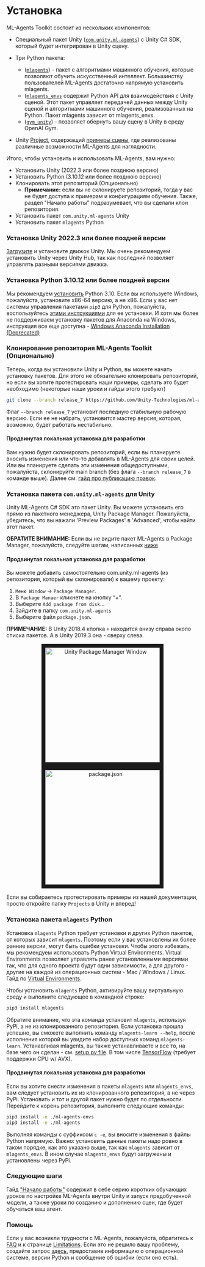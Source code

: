 # Установка

ML-Agents Toolkit состоит из нескольких компонентов:

- Специальный пакет Unity ([`com.unity.ml-agents`](https://github.com/Unity-Technologies/ml-agents/tree/main/com.unity.ml-agents))
с Unity C# SDK, который будет интегрирован в Unity сцену.

- Три Python пакета:
  - ([`mlagents`](https://github.com/Unity-Technologies/ml-agents/tree/main/ml-agents)) - пакет с алгоритмами машинного обучения,
  которые позволяют обучить искусственный интеллект. Большинству пользователей ML-Agents достаточно напрямую установить mlagents.
  - ([`mlagents_envs`](https://github.com/Unity-Technologies/ml-agents/tree/main/ml-agents-envs) содержит Python
  API для взаимодействия с Unity сценой. Этот пакет управляет передачей данных между Unity сценой и алгоритмами
  машинного обучения, реализованных на Python. Пакет mlagents зависит от mlagents_envs.
  - ([`gym_unity`](https://github.com/Unity-Technologies/ml-agents/tree/main/gym-unity)) - позволяет обернуть вашу сцену
  в Unity в среду OpenAI Gym.
- Unity [Project](https://github.com/Unity-Technologies/ml-agents/tree/main/Project),
содержащий [примеры сцены](https://github.com/Unity-Technologies/ml-agents/blob/main/docs/Learning-Environment-Examples.md),
где реализованы различные возможности ML-Agents для наглядности.

Итого, чтобы установить и использовать ML-Agents, вам нужно:
- Установить Unity (2022.3 или более позднюю версию)
- Установить Python (3.10.12 или более позднюю версию)
- Клонировать этот репозиторий (Опционально)
  - __Примечание:__ если вы не склонируете репозиторий, тогда у вас не будет доступа к примерам и конфигурациям обучения.
  Также, раздел "Начало работы" подразумевает, что вы сделали клон репозитория.
- Установить пакет `com.unity.ml-agents` Unity
- Установить пакет `mlagents` Python

### Установка **Unity 2022.3** или более поздней версии

[Загрузите](https://unity3d.com/get-unity/download) и установите движок Unity.
Мы очень рекомендуем установить Unity через Unity Hub, так как последний позволяет управлять разными версиями движка.

### Установка **Python 3.10.12** или более поздней версии

Мы рекомендуем [установить](https://www.python.org/downloads/) Python 3.10.
Если вы используете Windows, пожалуйста, установите x86-64 версию, а не x86.
Если у вас нет системы управления пакетами `pip3` для Python, пожалуйста,
воспользуйтесь [этими инструкциями](https://packaging.python.org/guides/installing-using-linux-tools/#installing-pip-setuptools-wheel-with-linux-package-managers)
для ее установки. И хотя мы более не поддерживаем установку пакетов для Anaconda на Windows,
инструкция все еще доступна - [Windows Anaconda Installation (Deprecated)](Installation-Anaconda-Windows.md)

### Клонирование репозитория ML-Agents Toolkit (Опционально)

Теперь, когда вы установили Unity и Python, вы можете начать установку пакетов.
Для этого не обязательно клонировать репозиторий, но если вы хотите протестировать
наши примеры, сделать это будет необходимо (некоторые наши уроки и гайды этого требуют)

```sh
git clone --branch release_7 https://github.com/Unity-Technologies/ml-agents.git
```
Флаг `--branch release_7` установит последную стабильную рабочую версию.
Если ее не набрать, установится мастер версия, которая, возможно, будет работать нестабильно.

#### Продвинутая локальная установка для разработки

Вам нужно будет склонировать репозиторий, если вы планируете вносить изменения
или что-то добавлять в ML-Agents для своих целей. Или вы планируете сделать
эти изменения общедоступными, пожалуйста, склонируйте main branch
(без флага `--branch release_7` в команде выше).
Далее см. [гайд про публикацию правок](https://github.com/Unity-Technologies/ml-agents/blob/main/com.unity.ml-agents/CONTRIBUTING.md).

### Установка пакета `com.unity.ml-agents` для Unity
Unity ML-Agents C# SDK это пакет Unity. Вы можете установить его прямо из пакетного менеджера,
Unity Package Manager. Пожалуйста, убедитесь, что вы нажали 'Preview Packages' в 'Advanced',
чтобы найти этот пакет.

**ОБРАТИТЕ ВНИМАНИЕ:** Если вы не видите пакет ML-Agents в Package Manager,
пожалуйста, следуйте шагам, написанных [ниже](#продвинутая-локальная-установка-для-разработки-1)

#### Продвинутая локальная установка для разработки

Вы можете добавить самостоятельно com.unity.ml-agents (из репозитория, который вы склонировали)
к вашему проекту:
1. `Меню Window` -> `Package Manager`.
1. В `Package Manaer` кликнете на кнопку “+”.
1. Выберите `Add package from disk`...
1. Зайдите в папку `com.unity.ml-agents`
1. Выберите файл `package.json`.

**ПРИМЕЧАНИЕ:** В Unity 2018.4 кпопка `+` находится внизу справа около списка пакетов.
А в Unity 2019.3 она - сверху слева.

<p align="center">
  <img src="https://raw.githubusercontent.com/Unity-Technologies/ml-agents/main/docs/images/unity_package_manager_window.png"
       alt="Unity Package Manager Window"
       height="300"
       border="10" />
  <img src="https://raw.githubusercontent.com/Unity-Technologies/ml-agents/main/docs/images/unity_package_json.png"
     alt="package.json"
     height="300"
     border="10" />
</p>

Если вы собираетесь протестировать примеры из нашей документации, просто откройте папку `Projects` в Unity и вперед!

### Установка пакета `mlagents` Python

Установка `mlagents` Python требует установки и других Python пакетов, от которых зависит `mlagents`.
Поэтому если у вас установлены их более ранние версии, могут быть ошибки установки.
Чтобы этого избежать, мы рекомендуем использовать Python Virtual Environments.
Virtual Environments позволяет управлять ранее установленными версиями так,
что для одного проекта будут одни зависимости, а для другого - другие на каждой
из операционных систем - Mac / Windows / Linux.
Гайд по [Virtual Environments](https://github.com/Unity-Technologies/ml-agents/blob/main/docs/Using-Virtual-Environment.md).

Чтобы установить `mlagents` Python, активируйте вашу виртуальную среду
и выполните следующее в командной строке:

```sh
pip3 install mlagents
```

Обратите внимание, что эта команда установит `mlagents`,
используя PyPi, а не из клонированного репозитория.
Если установка прошла успешно, вы сможете выполнить
команду `mlagents-learn --help`, после
исполнения которой вы увидите набор доступных команд `mlagents-learn`.
Устанавливая mlagents, вы также устанавливаете и все то, на базе чего он сделан -
см. [setup.py file](https://github.com/Unity-Technologies/ml-agents/blob/main/ml-agents/setup.py).
В том числе [TensorFlow](https://github.com/Unity-Technologies/ml-agents/blob/main/docs/Background-TensorFlow.md)
(требует поддержки CPU w/ AVX).

#### Продвинутая локальная установка для разработки
Если вы хотите снести изменения в пакеты `mlagents` или `mlagents_envs`,
вам следует установить их из клонированного репозитория, а не через PyPi.
Установить и тот и другой пакет нужно будет по отдельности.
Перейдите к корень репозитория, выполните следующие команды:

```sh
pip3 install -e ./ml-agents-envs
pip3 install -e ./ml-agents
```

Выполняя команды с суффиксом `с -e`, вы вносите изменения в файлы Python напрямую.
Важно: установить данные пакеты надо ровно в таком порядке, как это указано выше,
так как `mlagents` зависит от `mlagents_envs`. В ином случае  `mlagents_envs`
будут загружены и установлены через PyPi.

### Следующие шаги

Гайд ["Начало работы"](https://github.com/Unity-Technologies/ml-agents/tree/main/docs/localized/RU/docs/Начало-работы.md)
содержит в себе серию коротких обучающих уроков по настройке ML-Agents внутри Unity
и запуск предобученной модели, а также уроки по созданию и дополнению сцен,
где будет обучаться ваш агент.

### Помощь

Если у вас возникли трудности с ML-Agents, пожалуйста, обратитесь к [FAQ](https://github.com/Unity-Technologies/ml-agents/blob/main/docs/FAQ.md)
и к странице [Limitations](https://github.com/Unity-Technologies/ml-agents/blob/main/docs/Limitations.md).
Если это не решило вашу проблему, создайте запрос [здесь](https://github.com/Unity-Technologies/ml-agents/issues),
предоставив информацию о операционной системе, версии Python и сообщение об ошибки (если оно есть).


